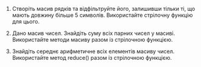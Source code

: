 1. Створіть масив рядків та відфільтруйте його, залишивши тільки ті, що мають довжину більше 5 символів. Використайте стрілочну функцію для цього.

2. Дано масив чисел. Знайдіть суму всіх парних чисел у масиві. Використайте методи масиву разом із стрілочною функцією.

3. Знайдіть середнє арифметичне всіх елементів масиву чисел. Використайте метод reduce() разом із стрілочною функцією.
